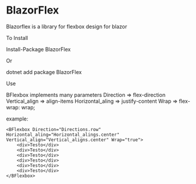 # BlazorFlex
 Blazorflex is a library for flexbox design for blazor

To Install

 Install-Package BlazorFlex
 
Or

 dotnet add package BlazorFlex

Use

BFlexbox implements many parameters
Direction => flex-direction
Vertical_align => align-items
Horizontal_aling => justify-content
Wrap => flex-wrap: wrap;

example:
```
<BFlexbox Direction="Directions.row" Horizontal_aling="Horizontal_alings.center" Vertical_align="Vertical_aligns.center" Wrap="true">
    <div>Testo</div>
    <div>Testo</div>
    <div>Testo</div>
    <div>Testo</div>
    <div>Testo</div>
    <div>Testo</div>
</BFlexbox>
```
